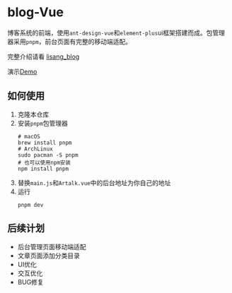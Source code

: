 # blog-Vue
博客系统的前端，使用`ant-design-vue`和`element-plus`ui框架搭建而成。包管理器采用`pnpm`，前台页面有完整的移动端适配。

完整介绍请看 [lisang_blog]()

演示[Demo]()
## 如何使用
1. 克隆本仓库
2. 安装`pnpm`包管理器
    ```shell
    # macOS
    brew install pnpm
    # ArchLinux
    sudo pacman -S pnpm
    # 也可以使用npm安装
    npm install pnpm
   ```
3. 替换`main.js`和`Artalk.vue`中的后台地址为你自己的地址
4. 运行
    ```
    pnpm dev
    ```
## 后续计划
- 后台管理页面移动端适配
- 文章页面添加分类目录
- UI优化
- 交互优化
- BUG修复